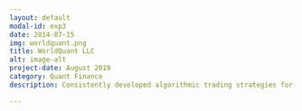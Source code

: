 ```yaml
---
layout: default
modal-id: exp3
date: 2014-07-15
img: worldquant.png
title: WorldQuant LLC
alt: image-alt
project-date: August 2019
category: Quant Finance
description: Consistently developed algorithmic trading strategies for trading using statistical modelling based on a company’s annual report and P&L statement for stock markets in the USA, Europe, and Asia. Built around 670 such alphas in total presently in use in portfolios consisting of the top 500 (by liquidity) US companies

---
```

